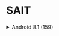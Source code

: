 # SAIT

<details>
  <summary>Android 8.1 (159)</summary>
  
  [СКАЧАТЬ](https://google.com)
  
  ```nix
  let
   dddd
  in {
  test test
  };
  ```

</details>
